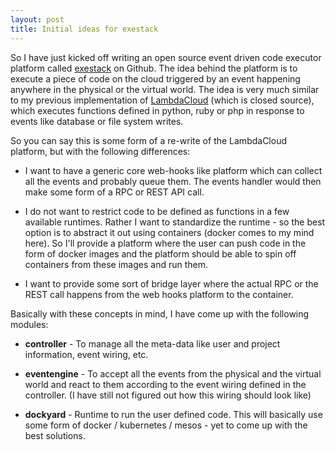 ```yaml
---
layout: post
title: Initial ideas for exestack
---
```


So I have just kicked off writing an open source event driven code executor platform called [exestack](https://github.com/exestack) on Github. The idea behind the platform is to execute a piece of code on the cloud triggered by an event happening anywhere in the physical or the virtual world. The idea is very much similar to my previous implementation of [LambdaCloud](http://terracloud.india.endurance.com/) (which is closed source), which executes functions defined in python, ruby or php in response to events like database or file system writes.

So you can say this is some form of a re-write of the LambdaCloud platform, but with the following differences:

* I want to have a generic core web-hooks like platform which can collect all the events and probably queue them. The events handler would then make some form of a RPC or REST API call.

* I do not want to restrict code to be defined as functions in a few available runtimes. Rather I want to standardize the runtime - so the best option is to abstract it out using containers (docker comes to my mind here). So I'll provide a platform where the user can push code in the form of docker images and the platform should be able to spin off containers from these images and run them.

* I want to provide some sort of bridge layer where the actual RPC or the REST call happens from the web hooks platform to the container.

Basically with these concepts in mind, I have come up with the following modules:

* **controller** - To manage all the meta-data like user and project information, event wiring, etc.

* **eventengine** - To accept all the events from the physical and the virtual world and react to them according to the event wiring defined in the controller. (I have still not figured out how this wiring should look like)

* **dockyard** - Runtime to run the user defined code. This will basically use some form of docker / kubernetes / mesos - yet to come up with the best solutions.
